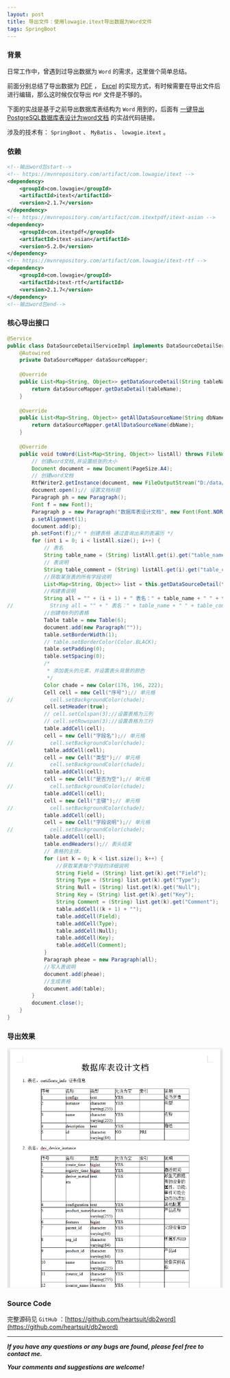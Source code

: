 ```yaml
---
layout: post
title: 导出文件：使用lowagie.itext导出数据为Word文件
tags: SpringBoot
---
```


### 背景

日常工作中，曾遇到过导出数据为 `Word` 的需求，这里做个简单总结。

前面分别总结了导出数据为 [PDF](https://blog.csdn.net/u013810234/article/details/122279213?spm=1001.2014.3001.5501) ， [Excel](https://blog.csdn.net/u013810234/article/details/122290545?spm=1001.2014.3001.5501) 的实现方式，有时候需要在导出文件后进行编辑，那么这时候仅仅导出 `PDF` 文件是不够的。

下面的实战是基于之前导出数据库表结构为 `Word` 用到的，后面有 [一键导出PostgreSQL数据库表设计为word文档](https://blog.csdn.net/u013810234/article/details/117751842?spm=1001.2014.3001.5501) 的实战代码链接。

涉及的技术有： `SpringBoot` 、 `MyBatis` 、 `lowagie.itext` 。

### 依赖

```xml
<!--输出word包start-->
<!-- https://mvnrepository.com/artifact/com.lowagie/itext -->
<dependency>
    <groupId>com.lowagie</groupId>
    <artifactId>itext</artifactId>
    <version>2.1.7</version>
</dependency>
<!-- https://mvnrepository.com/artifact/com.itextpdf/itext-asian -->
<dependency>
    <groupId>com.itextpdf</groupId>
    <artifactId>itext-asian</artifactId>
    <version>5.2.0</version>
</dependency>
<!-- https://mvnrepository.com/artifact/com.lowagie/itext-rtf -->
<dependency>
    <groupId>com.lowagie</groupId>
    <artifactId>itext-rtf</artifactId>
    <version>2.1.7</version>
</dependency>
<!--输出word包end-->
```

### 核心导出接口

```java
@Service
public class DataSourceDetailServiceImpl implements DataSourceDetailService {
    @Autowired
    private DataSourceMapper dataSourceMapper;

    @Override
    public List<Map<String, Object>> getDataSourceDetail(String tableName) {
        return dataSourceMapper.getDataDetail(tableName);
    }

    @Override
    public List<Map<String, Object>> getAllDataSourceName(String dbName) {
        return dataSourceMapper.getAllDataSourceName(dbName);
    }

    @Override
    public void toWord(List<Map<String, Object>> listAll) throws FileNotFoundException, DocumentException {
        // 创建word文档,并设置纸张的大小
        Document document = new Document(PageSize.A4);
        // 创建word文档
        RtfWriter2.getInstance(document, new FileOutputStream("D:/data/dbDetail.doc"));
        document.open();// 设置文档标题
        Paragraph ph = new Paragraph();
        Font f = new Font();
        Paragraph p = new Paragraph("数据库表设计文档", new Font(Font.NORMAL, 24, Font.BOLDITALIC, new Color(0, 0, 0)));
        p.setAlignment(1);
        document.add(p);
        ph.setFont(f);/* * 创建表格 通过查询出来的表遍历 */
        for (int i = 0; i < listAll.size(); i++) {
            // 表名
            String table_name = (String) listAll.get(i).get("table_name");
            // 表说明
            String table_comment = (String) listAll.get(i).get("table_comment");
            //获取某张表的所有字段说明
            List<Map<String, Object>> list = this.getDataSourceDetail(table_name);
            //构建表说明
            String all = "" + (i + 1) + " 表名：" + table_name + " " + table_comment + "";
//            String all = "" + " 表名：" + table_name + " " + table_comment + "";
            //创建有6列的表格
            Table table = new Table(6);
            document.add(new Paragraph(""));
            table.setBorderWidth(1);
            // table.setBorderColor(Color.BLACK);
            table.setPadding(0);
            table.setSpacing(0);
            /*
             * 添加表头的元素，并设置表头背景的颜色
             */
            Color chade = new Color(176, 196, 222);
            Cell cell = new Cell("序号");// 单元格
//            cell.setBackgroundColor(chade);
            cell.setHeader(true);
            // cell.setColspan(3);//设置表格为三列
            // cell.setRowspan(3);//设置表格为三行
            table.addCell(cell);
            cell = new Cell("字段名");// 单元格
//            cell.setBackgroundColor(chade);
            table.addCell(cell);
            cell = new Cell("类型");// 单元格
//            cell.setBackgroundColor(chade);
            table.addCell(cell);
            cell = new Cell("是否为空");// 单元格
//            cell.setBackgroundColor(chade);
            table.addCell(cell);
            cell = new Cell("主键");// 单元格
//            cell.setBackgroundColor(chade);
            table.addCell(cell);
            cell = new Cell("字段说明");// 单元格
//            cell.setBackgroundColor(chade);
            table.addCell(cell);
            table.endHeaders();// 表头结束
            // 表格的主体，
            for (int k = 0; k < list.size(); k++) {
                //获取某表每个字段的详细说明
                String Field = (String) list.get(k).get("Field");
                String Type = (String) list.get(k).get("Type");
                String Null = (String) list.get(k).get("Null");
                String Key = (String) list.get(k).get("Key");
                String Comment = (String) list.get(k).get("Comment");
                table.addCell((k + 1) + "");
                table.addCell(Field);
                table.addCell(Type);
                table.addCell(Null);
                table.addCell(Key);
                table.addCell(Comment);
            }
            Paragraph pheae = new Paragraph(all);
            //写入表说明
            document.add(pheae);
            //生成表格
            document.add(table);
        }
        document.close();
    }
}
```

### 导出效果

![2021-06-09-ExportPostgreSQL.png](https://github.com/heartsuit/heartsuit.github.io/raw/master/pictures/2021-06-09-ExportPostgreSQL.png)

### Source Code

完整源码见 `GitHub` ：[https://github.com/heartsuit/db2word](https://github.com/heartsuit/db2word)

---

***If you have any questions or any bugs are found, please feel free to contact me.***

***Your comments and suggestions are welcome!***
